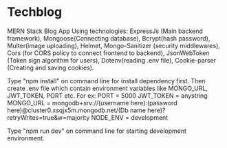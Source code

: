 # Techblog
MERN Stack Blog App
Using technologies: ExpressJs (Main backend framework), Mongoose(Connecting database), Bcrypt(hash password), Multer(image uploading), Helmet, Mongo-Sanitizer (security middlewares), 
Cors (for CORS policy to connect frontend to backend), JsonWebToken (Token sign algorithm for users), Dotenv(reading .env file), Cookie-parser (Creating and saving cookies).  

Type "npm install" on command line for install dependency first.
Then create .env file which contain environment variables like MONGO_URL, JWT_TOKEN, PORT etc.
For ex:
PORT = 5000
JWT_TOKEN = anystring
MONGO_URL = mongodb+srv://(username here):(password here)@cluster0.xsqjx5m.mongodb.net/(Db name here)?retryWrites=true&w=majority
NODE_ENV = development

Type "npm run dev" on command line for starting development environment.
